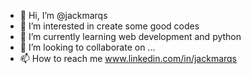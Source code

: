 - 👋 Hi, I’m @jackmarqs
- 👀 I’m interested in create some good codes
- 🌱 I’m currently learning web development and python
- 💞️ I’m looking to collaborate on ...
- 📫 How to reach me www.linkedin.com/in/jackmarqs

<!---
jackmarqs/jackmarqs is a ✨ special ✨ repository because its `README.md` (this file) appears on your GitHub profile.
You can click the Preview link to take a look at your changes.
--->
